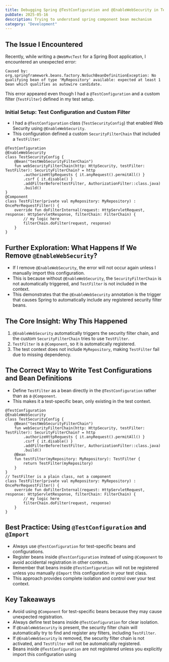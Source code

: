 ```yaml
---
title: Debugging Spring @TestConfiguration and @EnableWebSecurity in Tests
pubDate: 2025-05-16
description: Trying to understand spring component bean mechanism
category: "Development"
---
```


## The Issue I Encountered

Recently, while writing a `@WebMvcTest` for a Spring Boot application, I encountered an unexpected error:

```
Caused by: org.springframework.beans.factory.NoSuchBeanDefinitionException: No qualifying bean of type 'MyRepository' available: expected at least 1 bean which qualifies as autowire candidate.
```

This error appeared even though I had a `@TestConfiguration` and a custom filter (`TestFilter`) defined in my test setup.

### Initial Setup: Test Configuration and Custom Filter

- I had a `@TestConfiguration` class (`TestSecurityConfig`) that enabled Web Security using `@EnableWebSecurity`.
- This configuration defined a custom `SecurityFilterChain` that included a `TestFilter`:

```
@TestConfiguration
@EnableWebSecurity
class TestSecurityConfig {
    @Bean("testWebSecurityFilterChain")
    fun webSecurityFilterChain(http: HttpSecurity, testFilter: TestFilter): SecurityFilterChain? = http
        .authorizeHttpRequests { it.anyRequest().permitAll() }
        .csrf { it.disable() }
        .addFilterBefore(testFilter, AuthorizationFilter::class.java)
        .build()
}
@Component
class TestFilter(private val myRepository: MyRepository) : OncePerRequestFilter() {
    override fun doFilterInternal(request: HttpServletRequest, response: HttpServletResponse, filterChain: FilterChain) {
        // my logic here
        filterChain.doFilter(request, response)
    }
}
```

## Further Exploration: What Happens If We Remove `@EnableWebSecurity`?

- If I remove `@EnableWebSecurity`, the error will not occur again unless I manually import this configuration.
- This is because without `@EnableWebSecurity`, the `SecurityFilterChain` is not automatically triggered, and `TestFilter` is not included in the context.
- This demonstrates that the `@EnableWebSecurity` annotation is the trigger that causes Spring to automatically include any registered security filter beans.

## The Core Insight: Why This Happened

1. `@EnableWebSecurity` automatically triggers the security filter chain, and the custom `SecurityFilterChain` tries to use `TestFilter`.
2. `TestFilter` is a `@Component`, so it is automatically registered.
3. The test context does not include `MyRepository`, making `TestFilter` fail due to missing dependency.

## The Correct Way to Write Test Configurations and Bean Definitions

- Define `TestFilter` as a bean directly in the `@TestConfiguration` rather than as a `@Component`.
- This makes it a test-specific bean, only existing in the test context.

```
@TestConfiguration
@EnableWebSecurity
class TestSecurityConfig {
    @Bean("testWebSecurityFilterChain")
    fun webSecurityFilterChain(http: HttpSecurity, testFilter: TestFilter): SecurityFilterChain? = http
        .authorizeHttpRequests { it.anyRequest().permitAll() }
        .csrf { it.disable() }
        .addFilterBefore(testFilter, AuthorizationFilter::class.java)
        .build()
    @Bean
    fun testFilter(myRepository: MyRepository): TestFilter {
        return TestFilter(myRepository)
    }
}
// TestFilter is a plain class, not a component
class TestFilter(private val myRepository: MyRepository) : OncePerRequestFilter() {
    override fun doFilterInternal(request: HttpServletRequest, response: HttpServletResponse, filterChain: FilterChain) {
        // my logic here
        filterChain.doFilter(request, response)
    }
}
```

## Best Practice: Using `@TestConfiguration` and `@Import`

- Always use `@TestConfiguration` for test-specific beans and configurations.
- Register beans inside `@TestConfiguration` instead of using `@Component` to avoid accidental registration in other contexts.
- Remember that beans inside `@TestConfiguration` will not be registered unless you manually `@Import` this configuration in your test class.
- This approach provides complete isolation and control over your test context.

## Key Takeaways

- Avoid using `@Component` for test-specific beans because they may cause unexpected registration.
- Always define test beans inside `@TestConfiguration` for clear isolation.
- If `@EnableWebSecurity` is present, the security filter chain will automatically try to find and register any filters, including `TestFilter`.
- If `@EnableWebSecurity` is removed, the security filter chain is not activated, and `TestFilter` will not be automatically registered.
- Beans inside `@TestConfiguration` are not registered unless you explicitly import this configuration using
